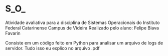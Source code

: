 # S_O_
Atividade avaliativa para a disciplina de Sistemas Operacionais do Instituto Federal Catarinense Campus de Videira
Realizado pelo aluno: Felipe Biava Favarin

Consiste em um código feito em Python para analisar um arquivo de logs de servidor. Tudo isso eu explico no arquivo .pdf
